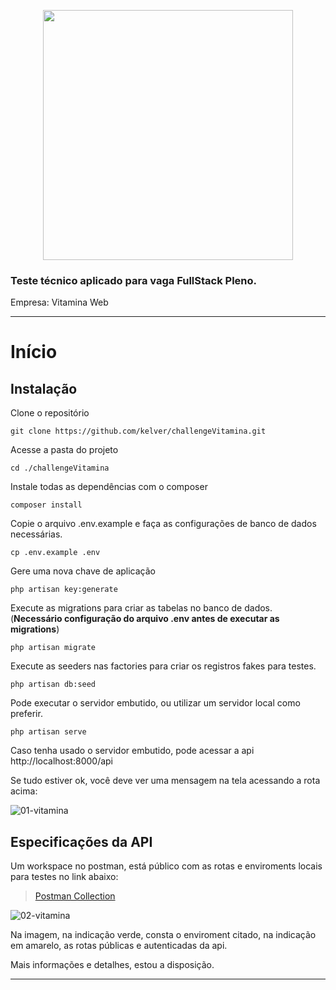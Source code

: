 <p align="center"><a href="https://laravel.com" target="_blank"><img src="https://raw.githubusercontent.com/laravel/art/master/logo-lockup/5%20SVG/2%20CMYK/1%20Full%20Color/laravel-logolockup-cmyk-red.svg" width="400"></a></p>

### Teste técnico aplicado para vaga FullStack Pleno.

Empresa: Vitamina Web

----------

# Início

## Instalação

Clone o repositório

    git clone https://github.com/kelver/challengeVitamina.git

Acesse a pasta do projeto

    cd ./challengeVitamina

Instale todas as dependências com o composer

    composer install

Copie o arquivo .env.example e faça as configurações de banco de dados necessárias.

    cp .env.example .env

Gere uma nova chave de aplicação

    php artisan key:generate

Execute as migrations para criar as tabelas no banco de dados. (**Necessário configuração do arquivo .env antes de executar as migrations**)

    php artisan migrate

Execute as seeders nas factories para criar os registros fakes para testes.

    php artisan db:seed

Pode executar o servidor embutido, ou utilizar um servidor local como preferir.

    php artisan serve

Caso tenha usado o servidor embutido, pode acessar a api http://localhost:8000/api

Se tudo estiver ok, você deve ver uma mensagem na tela acessando a rota acima:

![01-vitamina](https://user-images.githubusercontent.com/22528943/188158708-23ac7573-e071-435f-bac6-7937bdd39224.png)

## Especificações da API

Um workspace no postman, está público com as rotas e enviroments locais para testes no link abaixo:

> [Postman Collection](https://www.postman.com/apiteiia/workspace/vitaminaapi)

![02-vitamina](https://user-images.githubusercontent.com/22528943/188160323-a03641df-83f4-45d5-8d21-f92547c41bb4.png)

Na imagem, na indicação verde, consta o enviroment citado, na indicação em amarelo, as rotas públicas e autenticadas 
da api.

Mais informações e detalhes, estou a disposição.

----------
